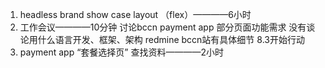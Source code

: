 1. headless brand show case layout （flex）————6小时
2. 工作会议————10分钟
   讨论bccn payment app 部分页面功能需求
   没有谈论用什么语言开发、框架、架构
   redmine bccn站有具体细节
   8.3开始行动
3. payment app “套餐选择页” 查找资料————2小时